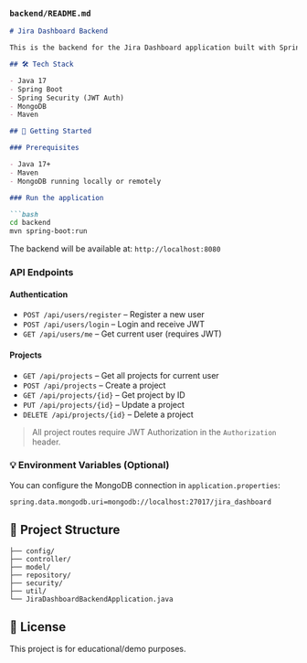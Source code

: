 ### `backend/README.md`

````markdown
# Jira Dashboard Backend

This is the backend for the Jira Dashboard application built with Spring Boot and MongoDB. It provides user authentication using JWT and CRUD operations for projects and tasks.

## 🛠 Tech Stack

- Java 17
- Spring Boot
- Spring Security (JWT Auth)
- MongoDB
- Maven

## 🚀 Getting Started

### Prerequisites

- Java 17+
- Maven
- MongoDB running locally or remotely

### Run the application

```bash
cd backend
mvn spring-boot:run
````

The backend will be available at: `http://localhost:8080`

### API Endpoints

#### Authentication

* `POST /api/users/register` – Register a new user
* `POST /api/users/login` – Login and receive JWT
* `GET /api/users/me` – Get current user (requires JWT)

#### Projects

* `GET /api/projects` – Get all projects for current user
* `POST /api/projects` – Create a project
* `GET /api/projects/{id}` – Get project by ID
* `PUT /api/projects/{id}` – Update a project
* `DELETE /api/projects/{id}` – Delete a project

> All project routes require JWT Authorization in the `Authorization` header.

### 💡 Environment Variables (Optional)

You can configure the MongoDB connection in `application.properties`:

```properties
spring.data.mongodb.uri=mongodb://localhost:27017/jira_dashboard
```

## 📂 Project Structure

```
├── config/
├── controller/
├── model/
├── repository/
├── security/
├── util/
└── JiraDashboardBackendApplication.java
```

## 📘 License

This project is for educational/demo purposes.

````

